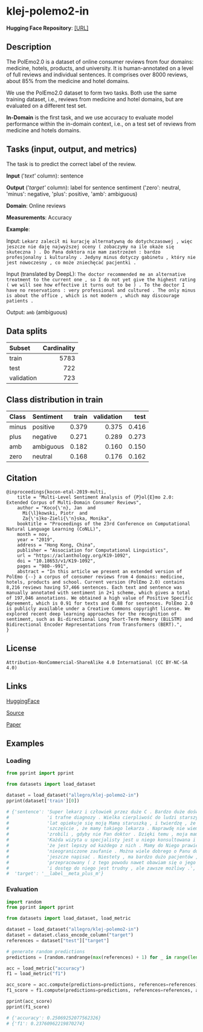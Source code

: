# klej-polemo2-in
**Hugging Face Repository**: [[URL]](https://huggingface.co/datasets/allegro/klej-polemo2-in)

## Description

The PolEmo2.0 is a dataset of online consumer reviews from four domains: medicine, hotels, products, and university. It is human-annotated on a level of full reviews and individual sentences. It comprises over 8000 reviews, about 85% from the medicine and hotel domains.

We use the PolEmo2.0 dataset to form two tasks. Both use the same training dataset, i.e., reviews from medicine and hotel domains, but are evaluated on a different test set. 

**In-Domain** is the first task, and we use accuracy to evaluate model performance within the in-domain context, i.e., on a test set of reviews from medicine and hotels domains. 

## Tasks (input, output, and metrics)

The task is to predict the correct label of the review.

**Input** ('*text'* column): sentence

**Output** ('*target'* column): label for sentence sentiment ('zero': neutral, 'minus': negative, 'plus': positive, 'amb': ambiguous)

**Domain**: Online reviews

**Measurements**: Accuracy

**Example**: 

Input: `Lekarz zalecił mi kurację alternatywną do dotychczasowej , więc jeszcze nie daję najwyższej oceny ( zobaczymy na ile okaże się skuteczna ) . Do Pana doktora nie mam zastrzeżeń : bardzo profesjonalny i kulturalny . Jedyny minus dotyczy gabinetu , który nie jest nowoczesny , co może zniechęcać pacjentki .`

Input (translated by DeepL): `The doctor recommended me an alternative treatment to the current one , so I do not yet give the highest rating ( we will see how effective it turns out to be ) . To the doctor I have no reservations : very professional and cultured . The only minus is about the office , which is not modern , which may discourage patients .`

Output: `amb` (ambiguous)

## Data splits

| Subset     |   Cardinality |
|:-----------|--------------:|
| train      |          5783 |
| test       |           722 |
| validation |           723 |

## Class distribution in train

| Class | Sentiment | train | validation |  test |
|:------|:----------|------:|-----------:|------:|
| minus | positive  | 0.379 |      0.375 | 0.416 |
| plus  | negative  | 0.271 |      0.289 | 0.273 |
| amb   | ambiguous | 0.182 |      0.160 | 0.150 |
| zero  | neutral   | 0.168 |      0.176 | 0.162 |

## Citation

```
@inproceedings{kocon-etal-2019-multi,
    title = "Multi-Level Sentiment Analysis of {P}ol{E}mo 2.0: Extended Corpus of Multi-Domain Consumer Reviews",
    author = "Koco{\'n}, Jan  and
      Mi{\l}kowski, Piotr  and
      Za{\'s}ko-Zieli{\'n}ska, Monika",
    booktitle = "Proceedings of the 23rd Conference on Computational Natural Language Learning (CoNLL)",
    month = nov,
    year = "2019",
    address = "Hong Kong, China",
    publisher = "Association for Computational Linguistics",
    url = "https://aclanthology.org/K19-1092",
    doi = "10.18653/v1/K19-1092",
    pages = "980--991",
    abstract = "In this article we present an extended version of PolEmo {--} a corpus of consumer reviews from 4 domains: medicine, hotels, products and school. Current version (PolEmo 2.0) contains 8,216 reviews having 57,466 sentences. Each text and sentence was manually annotated with sentiment in 2+1 scheme, which gives a total of 197,046 annotations. We obtained a high value of Positive Specific Agreement, which is 0.91 for texts and 0.88 for sentences. PolEmo 2.0 is publicly available under a Creative Commons copyright license. We explored recent deep learning approaches for the recognition of sentiment, such as Bi-directional Long Short-Term Memory (BiLSTM) and Bidirectional Encoder Representations from Transformers (BERT).",
}
```

## License

```
Attribution-NonCommercial-ShareAlike 4.0 International (CC BY-NC-SA 4.0)
```

## Links

[HuggingFace](https://huggingface.co/datasets/allegro/klej-polemo2-in)

[Source](https://clarin-pl.eu/dspace/handle/11321/710)

[Paper](https://aclanthology.org/K19-1092/)

## Examples

### Loading

```python
from pprint import pprint

from datasets import load_dataset

dataset = load_dataset("allegro/klej-polemo2-in")
pprint(dataset['train'][0])

# {'sentence': 'Super lekarz i człowiek przez duże C . Bardzo duże doświadczenie '
#              'i trafne diagnozy . Wielka cierpliwość do ludzi starszych . Od '
#              'lat opiekuje się moją Mamą staruszką , i twierdzę , że mamy duże '
#              'szczęście , że mamy takiego lekarza . Naprawdę nie wiem cobyśmy '
#              'zrobili , gdyby nie Pan doktor . Dzięki temu , moja mama żyje . '
#              'Każda wizyta u specjalisty jest u niego konsultowana i uważam , '
#              'że jest lepszy od każdego z nich . Mamy do Niego prawie '
#              'nieograniczone zaufanie . Można wiele dobrego o Panu doktorze '
#              'jeszcze napisać . Niestety , ma bardzo dużo pacjentów , jest '
#              'przepracowany ( z tego powodu nawet obawiam się o jego zdrowie ) '
#              'i dostęp do niego jest trudny , ale zawsze możliwy .',
#  'target': '__label__meta_plus_m'}
```

### Evaluation

```python
import random
from pprint import pprint

from datasets import load_dataset, load_metric

dataset = load_dataset("allegro/klej-polemo2-in")
dataset = dataset.class_encode_column("target")
references = dataset["test"]["target"]

# generate random predictions
predictions = [random.randrange(max(references) + 1) for _ in range(len(references))]

acc = load_metric("accuracy")
f1 = load_metric("f1")

acc_score = acc.compute(predictions=predictions, references=references)
f1_score = f1.compute(predictions=predictions, references=references, average="macro")

pprint(acc_score)
pprint(f1_score)

# {'accuracy': 0.25069252077562326}
# {'f1': 0.23760962219870274}
```
